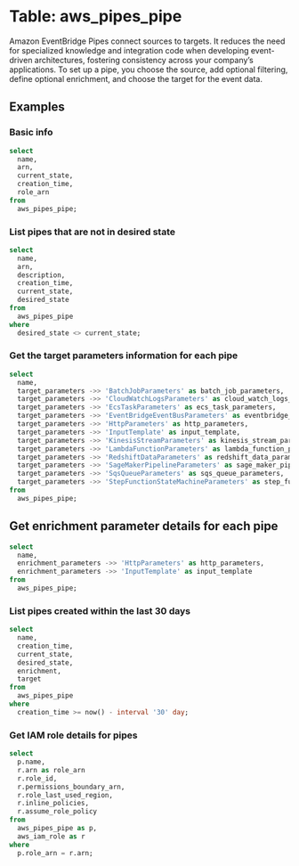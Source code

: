 # Table: aws_pipes_pipe

Amazon EventBridge Pipes connect sources to targets. It reduces the need for specialized knowledge and integration code when developing event-driven architectures, fostering consistency across your company’s applications. To set up a pipe, you choose the source, add optional filtering, define optional enrichment, and choose the target for the event data.

## Examples

### Basic info

```sql
select
  name,
  arn,
  current_state,
  creation_time,
  role_arn
from
  aws_pipes_pipe;
```

### List pipes that are not in desired state

```sql
select
  name,
  arn,
  description,
  creation_time,
  current_state,
  desired_state
from
  aws_pipes_pipe
where
  desired_state <> current_state;
```

### Get the target parameters information for each pipe

```sql
select
  name,
  target_parameters ->> 'BatchJobParameters' as batch_job_parameters,
  target_parameters ->> 'CloudWatchLogsParameters' as cloud_watch_logs_parameters,
  target_parameters ->> 'EcsTaskParameters' as ecs_task_parameters,
  target_parameters ->> 'EventBridgeEventBusParameters' as eventbridge_event_bus_parameters,
  target_parameters ->> 'HttpParameters' as http_parameters,
  target_parameters ->> 'InputTemplate' as input_template,
  target_parameters ->> 'KinesisStreamParameters' as kinesis_stream_parameters,
  target_parameters ->> 'LambdaFunctionParameters' as lambda_function_parameters,
  target_parameters ->> 'RedshiftDataParameters' as redshift_data_parameters,
  target_parameters ->> 'SageMakerPipelineParameters' as sage_maker_pipeline_parameters,
  target_parameters ->> 'SqsQueueParameters' as sqs_queue_parameters,
  target_parameters ->> 'StepFunctionStateMachineParameters' as step_function_state_machine_parameters
from
  aws_pipes_pipe;
```

## Get enrichment parameter details for each pipe

```sql
select
  name,
  enrichment_parameters ->> 'HttpParameters' as http_parameters,
  enrichment_parameters ->> 'InputTemplate' as input_template
from
  aws_pipes_pipe;
```

### List pipes created within the last 30 days

```sql
select
  name,
  creation_time,
  current_state,
  desired_state,
  enrichment,
  target
from
  aws_pipes_pipe
where
  creation_time >= now() - interval '30' day;
```

### Get IAM role details for pipes

```sql
select
  p.name,
  r.arn as role_arn
  r.role_id,
  r.permissions_boundary_arn,
  r.role_last_used_region,
  r.inline_policies,
  r.assume_role_policy
from
  aws_pipes_pipe as p,
  aws_iam_role as r
where
  p.role_arn = r.arn;
```